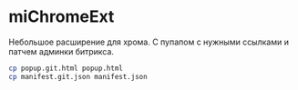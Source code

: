 # miChromeExt

Небольшое расширение для хрома. С пупапом с нужными ссылками и патчем админки битрикса.

```bash
cp popup.git.html popup.html
cp manifest.git.json manifest.json
```
